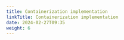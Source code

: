 ```yaml
---
title: Containerization implementation
linkTitle: Containerization implementation
date: 2024-02-27T09:35
weight: 6
---
```

